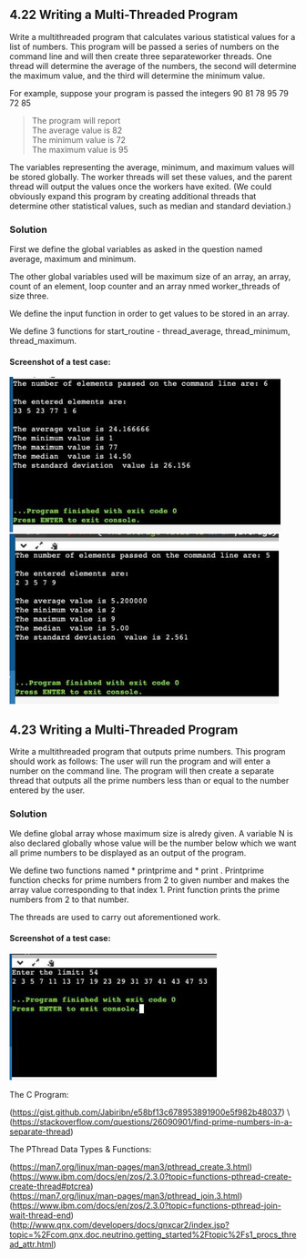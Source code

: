 ## 4.22 Writing a Multi-Threaded Program
Write a multithreaded program that calculates various statistical values for a list of numbers. This program will be passed a series of numbers on the command line and will then create three separateworker threads. One thread will determine the average of the numbers, the second will determine the maximum value, and the third will determine the minimum value.

For example, suppose your program is passed the integers 90 81 78 95 79 72 85

> The program will report \
> The average value is 82 \
> The minimum value is 72 \
> The maximum value is 95 

The variables representing the average, minimum, and maximum values will be stored globally. The worker threads will set these values, and the parent thread will output the values once the workers have exited. (We could obviously expand this program by creating additional threads that determine other statistical values, such as median and standard deviation.)

### Solution
First we define the global variables as asked in the question named average, maximum and minimum.

The other global variables used will be maximum size of an array, an array, count of an element, loop counter and an array nmed worker_threads of size three.

We define the input function in order to get values to be stored in an array.

We define 3 functions for start_routine - thread_average, thread_minimum, thread_maximum.

#### Screenshot of a test case:
![TEST CASE 4 221](/4-22-EVEN-OUTPUT.jpeg)
![TEST CASE 4 222](/4-22-ODD-OUTPUT.jpeg)

## 4.23 Writing a Multi-Threaded Program
Write a multithreaded program that outputs prime numbers. This program should work as follows: The user will run the program and will enter a number on the command line. The program will then create a separate thread that outputs all the prime numbers less than or equal to the number entered by the user.

### Solution
We define global array whose maximum size is alredy given. A variable N is also declared globally whose value will be the number below which we want all prime numbers to be displayed as an output of the program.

We define two functions named * printprime and * print . 
Printprime function checks for prime numbers from 2 to given number and makes the array value corresponding to that index 1. 
Print function prints the prime numbers from 2 to that number.

The threads are used to carry out aforementioned work.

#### Screenshot of a test case:
![TEST CASE 4 23](/4-23-OUTPUT.jpeg)

The C Program:

(https://gist.github.com/Jabiribn/e58bf13c678953891900e5f982b48037)  \ 
(https://stackoverflow.com/questions/26090901/find-prime-numbers-in-a-separate-thread) 

The PThread Data Types & Functions:

(https://man7.org/linux/man-pages/man3/pthread_create.3.html) \
(https://www.ibm.com/docs/en/zos/2.3.0?topic=functions-pthread-create-create-thread#ptcrea) \
(https://man7.org/linux/man-pages/man3/pthread_join.3.html) \
(https://www.ibm.com/docs/en/zos/2.3.0?topic=functions-pthread-join-wait-thread-end) \
(http://www.qnx.com/developers/docs/qnxcar2/index.jsp?topic=%2Fcom.qnx.doc.neutrino.getting_started%2Ftopic%2Fs1_procs_thread_attr.html)
